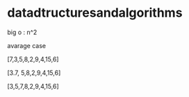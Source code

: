 # datadtructuresandalgorithms

big o : n^2 

avarage case 

[7,3,5,8,2,9,4,15,6] 

[3.7, 5,8,2,9,4,15,6] 

[3,5,7,8,2,9,4,15,6] 
